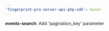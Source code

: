 ```yaml
---
'fingerprint-pro-server-api-php-sdk': minor
---
```


**events-search**: Add 'pagination_key' parameter